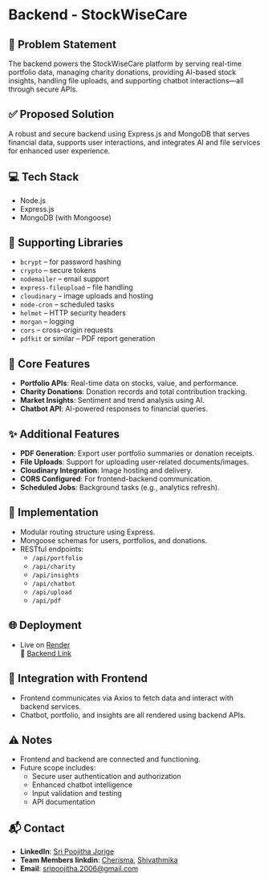 # Backend - StockWiseCare

## 🧠 Problem Statement
The backend powers the StockWiseCare platform by serving real-time portfolio data, managing charity donations, providing AI-based stock insights, handling file uploads, and supporting chatbot interactions—all through secure APIs.

## ✅ Proposed Solution
A robust and secure backend using Express.js and MongoDB that serves financial data, supports user interactions, and integrates AI and file services for enhanced user experience.

## 💻 Tech Stack
- Node.js
- Express.js
- MongoDB (with Mongoose)

## 🧩 Supporting Libraries
- `bcrypt` – for password hashing
- `crypto` – secure tokens
- `nodemailer` – email support
- `express-fileupload` – file handling
- `cloudinary` – image uploads and hosting
- `node-cron` – scheduled tasks
- `helmet` – HTTP security headers
- `morgan` – logging
- `cors` – cross-origin requests
- `pdfkit` or similar – PDF report generation

## 🚀 Core Features
- **Portfolio APIs**: Real-time data on stocks, value, and performance.
- **Charity Donations**: Donation records and total contribution tracking.
- **Market Insights**: Sentiment and trend analysis using AI.
- **Chatbot API**: AI-powered responses to financial queries.

## ✨ Additional Features
- **PDF Generation**: Export user portfolio summaries or donation receipts.
- **File Uploads**: Support for uploading user-related documents/images.
- **Cloudinary Integration**: Image hosting and delivery.
- **CORS Configured**: For frontend-backend communication.
- **Scheduled Jobs**: Background tasks (e.g., analytics refresh).

## 🔧 Implementation
- Modular routing structure using Express.
- Mongoose schemas for users, portfolios, and donations.
- RESTful endpoints:
  - `/api/portfolio`
  - `/api/charity`
  - `/api/insights`
  - `/api/chatbot`
  - `/api/upload`
  - `/api/pdf`

## 🌐 Deployment
- Live on [Render](https://render.com)  
  🔗 [Backend Link](https://stockwisecare-backend.onrender.com)

## 🔗 Integration with Frontend
- Frontend communicates via Axios to fetch data and interact with backend services.
- Chatbot, portfolio, and insights are all rendered using backend APIs.

## ⚠️ Notes
- Frontend and backend are connected and functioning.
- Future scope includes:
  - Secure user authentication and authorization
  - Enhanced chatbot intelligence
  - Input validation and testing
  - API documentation

## 📬 Contact
- **LinkedIn**: [Sri Poojitha Jorige](https://www.linkedin.com/in/sri-poojitha-jorige-377270294)
- **Team Members linkdin**: [Cherisma](www.linkedin.com/in/cherisma-anamala-muni), [Shivathmika](https://www.linkedin.com/in/shivathmikavelishala)
- **Email**: sripoojitha.2006@gmail.com
